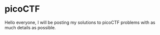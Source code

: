 # picoCTF

Hello everyone, I will be posting my solutions to picoCTF problems with as much details as possible.
